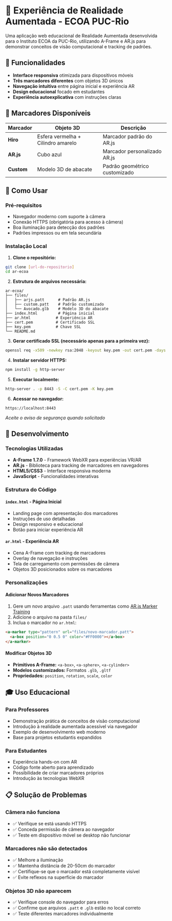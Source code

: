 # 🎯 Experiência de Realidade Aumentada - ECOA PUC-Rio

Uma aplicação web educacional de Realidade Aumentada desenvolvida para o Instituto ECOA da PUC-Rio, utilizando A-Frame e AR.js para demonstrar conceitos de visão computacional e tracking de padrões.

## 🌟 Funcionalidades

- **Interface responsiva** otimizada para dispositivos móveis
- **Três marcadores diferentes** com objetos 3D únicos
- **Navegação intuitiva** entre página inicial e experiência AR
- **Design educacional** focado em estudantes
- **Experiência autoexplicativa** com instruções claras

## 📱 Marcadores Disponíveis

| Marcador | Objeto 3D | Descrição |
|----------|-----------|-----------|
| **Hiro** | Esfera vermelha + Cilindro amarelo | Marcador padrão do AR.js |
| **AR.js** | Cubo azul | Marcador personalizado AR.js |
| **Custom** | Modelo 3D de abacate | Padrão geométrico customizado |

## 🚀 Como Usar

### Pré-requisitos

- Navegador moderno com suporte à câmera
- Conexão HTTPS (obrigatória para acesso à câmera)
- Boa iluminação para detecção dos padrões
- Padrões impressos ou em tela secundária

### Instalação Local

1. **Clone o repositório:**
```bash
git clone [url-do-repositorio]
cd ar-ecoa
```

2. **Estrutura de arquivos necessária:**
```
ar-ecoa/
├── files/
│   ├── arjs.patt      # Padrão AR.js
│   ├── custom.patt    # Padrão customizado
│   └── Avocado.glb    # Modelo 3D do abacate
├── index.html         # Página inicial
├── ar.html           # Experiência AR
├── cert.pem          # Certificado SSL
├── key.pem           # Chave SSL
└── README.md
```

3. **Gerar certificado SSL (necessário apenas para a primeira vez):**
```bash
openssl req -x509 -newkey rsa:2048 -keyout key.pem -out cert.pem -days 365 -nodes -subj "/CN=localhost"
```

4. **Instalar servidor HTTPS:**
```bash
npm install -g http-server
```

5. **Executar localmente:**
```bash
http-server . -p 8443 -S -C cert.pem -K key.pem
```

6. **Acessar no navegador:**
```
https://localhost:8443
```
*Aceite o aviso de segurança quando solicitado*

## 🔧 Desenvolvimento

### Tecnologias Utilizadas

- **A-Frame 1.7.0** - Framework WebXR para experiências VR/AR
- **AR.js** - Biblioteca para tracking de marcadores em navegadores
- **HTML5/CSS3** - Interface responsiva moderna
- **JavaScript** - Funcionalidades interativas

### Estrutura do Código

#### `index.html` - Página Inicial
- Landing page com apresentação dos marcadores
- Instruções de uso detalhadas
- Design responsivo e educacional
- Botão para iniciar experiência AR

#### `ar.html` - Experiência AR
- Cena A-Frame com tracking de marcadores
- Overlay de navegação e instruções
- Tela de carregamento com permissões de câmera
- Objetos 3D posicionados sobre os marcadores

### Personalizações

#### Adicionar Novos Marcadores
1. Gere um novo arquivo `.patt` usando ferramentas como [AR.js Marker Training](https://jeromeetienne.github.io/AR.js/three.js/examples/marker-training/examples/generator.html)
2. Adicione o arquivo na pasta `files/`
3. Inclua o marcador no `ar.html`:
```html
<a-marker type="pattern" url="files/novo-marcador.patt">
  <a-box position="0 0.5 0" color="#FF0000"></a-box>
</a-marker>
```

#### Modificar Objetos 3D
- **Primitivos A-Frame:** `<a-box>`, `<a-sphere>`, `<a-cylinder>`
- **Modelos customizados:** Formatos `.glb`, `.gltf`
- **Propriedades:** `position`, `rotation`, `scale`, `color`

## 🎓 Uso Educacional

### Para Professores
- Demonstração prática de conceitos de visão computacional
- Introdução à realidade aumentada acessível via navegador
- Exemplo de desenvolvimento web moderno
- Base para projetos estudantis expandidos

### Para Estudantes
- Experiência hands-on com AR
- Código fonte aberto para aprendizado
- Possibilidade de criar marcadores próprios
- Introdução às tecnologias WebXR

## 📋 Solução de Problemas

### Câmera não funciona
- ✅ Verifique se está usando HTTPS
- ✅ Conceda permissão de câmera ao navegador
- ✅ Teste em dispositivo móvel se desktop não funcionar

### Marcadores não são detectados
- ✅ Melhore a iluminação
- ✅ Mantenha distância de 20-50cm do marcador
- ✅ Certifique-se que o marcador está completamente visível
- ✅ Evite reflexos na superfície do marcador

### Objetos 3D não aparecem
- ✅ Verifique console do navegador para erros
- ✅ Confirme que arquivos `.patt` e `.glb` estão no local correto
- ✅ Teste diferentes marcadores individualmente